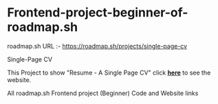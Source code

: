 # Frontend-project-beginner-of-roadmap.sh

roadmap.sh URL :- https://roadmap.sh/projects/single-page-cv

Single-Page CV

This Project to show "Resume - A Single Page CV" click [**here**](https://01-single-page-cv.netlify.app/) to see the website.

All roadmap.sh Frontend project (Beginner) Code and Website links

